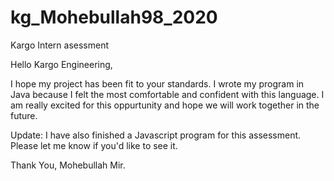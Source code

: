 # kg_Mohebullah98_2020
Kargo Intern asessment

Hello Kargo Engineering,

I hope my project has been fit to your standards. I wrote my program in Java because I felt the most comfortable and confident with this language.
I am really excited for this oppurtunity and hope we will work together in the future.

Update: I have also finished a Javascript program for this assessment. Please let me know if you'd like to see it.

Thank You, Mohebullah Mir.
